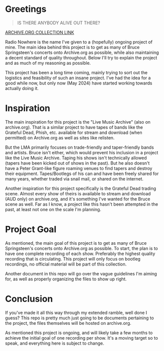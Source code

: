 # Greetings
> IS THERE ANYBODY ALIVE OUT THERE?

[ARCHIVE.ORG COLLECTION LINK](https://archive.org/details/radionowhere)

Radio Nowhere is the name I've given to a (hopefully) ongoing project of mine. The main idea behind this project is to get as many of Bruce Springsteen's concerts onto Archive.org as possible, while also maintaining a decent standard of quality throughout. Below I'll try to explain the project and as much of my reasoning as possible.

This project has been a long time coming, mainly trying to sort out the logistics and feasibility of such an insane project. I've had the idea for a good while now, but only now (May 2024) have started working towards actually doing it.

# Inspiration
The main inspiration for this project is the "Live Music Archive" (also on archive.org). That is a similar project to have tapes of bands like the Grateful Dead, Phish, etc. available for stream and download (when permitted) on Archive.org as well as sites like relisten.

But the LMA primarily focuses on trade-friendly and taper-friendly bands and artists. Bruce isn't either, which would prevent his inclusion in a project like the Live Music Archive. Taping his shows isn't technically allowed (tapers have been kicked out of shows in the past). But he also doesn't have a Peter Grant-like figure roaming venues to find tapers and destroy their equipment. Tapes/Bootlegs of his can and have been freely shared for many years, whether traded via snail mail, or shared on the internet.

Another inspiration for this project specifically is the Grateful Dead trading scene. Almost every show of theirs is available to stream and download (AUD only) on archive.org, and it's something I've wanted for the Bruce scene as well. Far as I know, a project like this hasn't been attempted in the past, at least not one on the scale I'm planning.

# Project Goal
As mentioned, the main goal of this project is to get as many of Bruce Springsteen's concerts onto Archive.org as possible. To start, the plan is to have one complete recording of each show. Preferably the highest quality recording that is circulating. This project will only focus on bootleg recordings, no official material will be part of this collection. 

Another document in this repo will go over the vague guidelines I'm aiming for, as well as properly organizing the files to show up right.

# Conclusion
If you've made it all this way through my extended ramble, well done I guess? This repo is pretty much just going to be documents pertaining to the project, the files themselves will be hosted on archive.org.

As mentioned this project is ongoing, and will likely take a few months to achieve the initial goal of one recording per show. It's a moving target so to speak, and everything here is subject to change.
